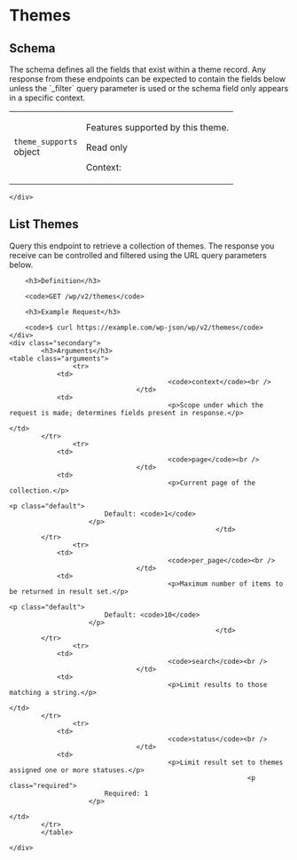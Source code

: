 ---
---

# Themes

<section class="route">
	<div class="primary">
		<h2>Schema</h2>
<p>The schema defines all the fields that exist within a theme record. Any response from these endpoints can be expected to contain the fields below unless the `_filter` query parameter is used or the schema field only appears in a specific context.</p>
<table class="attributes">
			<tr id="schema-theme_supports">
			<td>
				<code>theme_supports</code><br />
				<span class="type">
					object				</span>
			</td>
			<td>
				<p>Features supported by this theme.</p>
									<p class="read-only">Read only</p>
								<p class="context">Context: <code></code></p>
							</td>
		</tr>
	</table>

	</div>
</section>

<div><section class="route">
	<div class="primary">
		<h2>List Themes</h2>
		<p>Query this endpoint to retrieve a collection of themes. The response you receive can be controlled and filtered using the URL query parameters below.</p>

		<h3>Definition</h3>

		<code>GET /wp/v2/themes</code>

		<h3>Example Request</h3>

		<code>$ curl https://example.com/wp-json/wp/v2/themes</code>
	</div>
	<div class="secondary">
			<h3>Arguments</h3>
	<table class="arguments">
					<tr>
				<td>
											<code>context</code><br />
									</td>
				<td>
											<p>Scope under which the request is made; determines fields present in response.</p>
																								</td>
			</tr>
					<tr>
				<td>
											<code>page</code><br />
									</td>
				<td>
											<p>Current page of the collection.</p>
																					<p class="default">
							Default: <code>1</code>
						</p>
														</td>
			</tr>
					<tr>
				<td>
											<code>per_page</code><br />
									</td>
				<td>
											<p>Maximum number of items to be returned in result set.</p>
																					<p class="default">
							Default: <code>10</code>
						</p>
														</td>
			</tr>
					<tr>
				<td>
											<code>search</code><br />
									</td>
				<td>
											<p>Limit results to those matching a string.</p>
																								</td>
			</tr>
					<tr>
				<td>
											<code>status</code><br />
									</td>
				<td>
											<p>Limit result set to themes assigned one or more statuses.</p>
																<p class="required">
							Required: 1
						</p>
																			</td>
			</tr>
			</table>

	</div>
</section>
</div>
